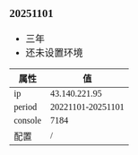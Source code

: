 <span  style="font-family: Simsun,serif; font-size: 17px; ">

### 20251101

- 三年
- 还未设置环境

| 属性      | 值                 |
|---------|-------------------|
| ip      | 43.140.221.95     |
| period  | 20221101-20251101 |
| console | 7184              |
| 配置      | /                 |

</span>